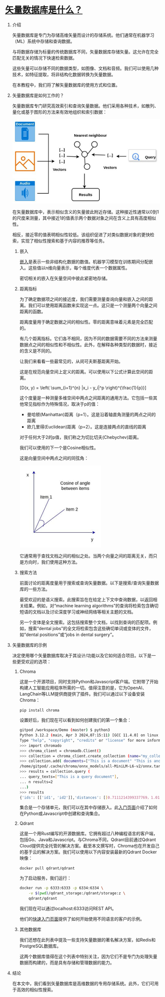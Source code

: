 # [矢量数据库是什么？](https://www.baeldung.com/cs/vector-databases)

1. 介绍

    矢量数据库是专门为存储高维矢量而设计的存储系统。他们通常在机器学习（ML）系统中存储和查询数据。

    与将数据存储为标量的传统数据库不同，矢量数据库存储矢量。这允许在完全匹配无关的情况下快速检索数据。

    这些矢量可以存储不同的数据类型，如图像、文档和音频。我们可以使用几种技术，如特征提取，将非结构化数据转换为矢量数据。

    在本教程中，我们将了解矢量数据库的使用方式和位置。

2. 矢量数据库是如何工作的？

    矢量数据库专门研究高效索引和查询矢量数据。他们采用各种技术，如散列、量化或基于图形的方法来有效地组织和索引数据：

    ![矢量搜索图](pic/vector-search-diagram.jpg)

    在矢量数据库中，表示相似含义的矢量彼此附近存储。这种接近性通常以0到1的尺度来测量，其中接近1的值表示两个数据对象之间在含义上具有高度相似性。

    相反，接近零的值表明相似性较低。该组织促进了对类似数据对象的更快检索，实现了相似性搜索和基于内容的推荐等任务。

    1. 嵌入

        [嵌入](https://www.baeldung.com/cs/latent-vs-embedding-space)是表示一些非结构化数据的数值。机器学习模型在训练期间分配嵌入。这些值以n维向量表示，每个维度代表一个数据属性。

        密切相关的嵌入在矢量空间中彼此紧密地存储。

    2. 距离指标

        为了确定数据项之间的接近度，我们需要测量查询向量和嵌入之间的距离。我们可以使用距离函数来实现这一点。这只是一个测量两个向量之间距离的函数。

        距离度量用于确定数据之间的相似性。零的距离意味着元素是完全匹配的。

        有几个距离指标。它们各不相同，因为不同的数据需要不同的方法来测量数据点之间的相似性和不相似性。此外，在解释各种类型的数据时，接近的含义是不同的。

        让我们来看看一些最常见的，从闵可夫斯基距离开始。

        这是在规范向量空间上定义的距离。可以使用以下公式计算此空间的距离。

        \[D(x, y) = \left( \sum_{i=1}^{n} |x_i - y_i|^p \right)^{\frac{1}{p}}\]

        这个度量是一种测量多维空间中两点之间距离的通用方法。它包括一些其他常见指标作为特殊情况，取决于p的值：

        - 曼哈顿(Manhattan)距离（p=1）。这是沿着轴直角测量的两点之间的距离
        - 欧几里得(Euclidean)距离（p=2）。这是连接两点的直线的距离

        对于任何大于2的p值，我们称之为切比切夫(Chebychev)距离。

        我们可以使用的下一个是Cosine相似性。

        这是向量空间中两点之间的同弦角：

        ![同弦相似性](pic/cosine-similarity.jpg)

        它通常用于查找文档之间的相似之处。当两个向量之间的距离无关，而只是方向时，我们使用这种方法。

    3. 搜索方法

        前面讨论的距离度量用于搜索或查询矢量数据。以下是搜索/查询矢量数据库的一些方法。

        最受欢迎的是语义搜索。此搜索旨在在给定上下文中查询数据，以返回相关结果。例如，对“machine learning algorithms”的查询将检索包含确切短语的文档以及讨论深度学习或神经网络等相关主题的文档。

        另一个变体是全文搜索。这包括搜索整个文档，以找到查询的匹配项。例如，搜索“dental jobs”的全文将检索包含这些确切单词或变体的文件，如“dental positions”或“jobs in dental surgery”。

3. 矢量数据库的示例

    决定使用哪个矢量数据库取决于其设计/功能以及它如何适合项目。以下是一些更受欢迎的选项：

    1. Chroma

        这是一个开源项目，同时支持Python和Javascript客户端。它附带了开始构建人工智能应用程序所需的一切。值得注意的是，它为OpenAI、LangChain等LLM提供商提供了插件。我们可以通过以下设备安装Chroma：

        `pip install chroma`

        设置好后，我们现在可以看到如何创建我们的第一个集合：

        ```bash
        gitpod /workspace/Demo (master) $ python3
        Python 3.12.2 (main, Apr 3 2024,07:15:11) [GCC 11.4.0] on linux
        Type "help", "copyright", "credits" or "license" for more information.
        >>> import chromado
        >>> chroma_client = chromadb.Client()
        >>> collection = chroma_client.create_collection (name="my_collection")
        >>> collection.add( documents=["This is a document" "This is another document"], metadatas=[( "source": "my_source"}, {"source": "my_source"}],ids=["id1","id2"])
        /home/gitpod/.cache/chroma/onnx_models/all-MiniLM-L6-v2/onnx.tar.gz: 100%|•| 79.3M/79.3M [00:02<00:00, 27.9MiB/s]|
        >>> results = collection.query (
        ... query_texts=["This is a query document"],
        ... n results=2
        ...)
        >>> results
        {'ids': [['id1', 'id2']],'distances': [[0.7111214399337769，1.0109773874282837]]'metadatas': [[{source':'my source'},{'source':'my source'}]],"embeddings': None,'documents':[['This is a document','This is another document']],'uris': None, 'data': None}}
        ```

        集合是一个存储单元，我们可以在其中存储嵌入。此[入门页面](https://docs.trychroma.com/getting-started?lang=py)介绍了如何在Python或Javascript中创建和查询集合。

    2. Qdrant

        这是一个用Rust编写的开源数据库。它拥有超过八种编程语言的客户端，包括Go、Java和Javascript。与Chroma不同，Qdrant目前通过Qdrant Cloud提供完全托管的解决方案。截至本文撰写时，Chroma也在开发自己的基于云的解决方案。我们可以使用以下内容安装最新的Qdrant Docker映像：

        `docker pull qdrant/qdrant`

        为了启动服务，我们运行：

        ```bash
        docker run -p 6333:6333 -p 6334:6334 \
            -v $(pwd)/qdrant_storage:/qdrant/storage:z \
            qdrant/qdrant
        ```

        我们现在可以通过localhost:6333访问REST API。

        他们的[快速入门页面](https://qdrant.tech/documentation/quick-start/)提供了如何开始使用不同语言的客户的示例。

    3. 其他数据库

        我们还想在此列表中提及一些支持矢量数据的著名解决方案，如Redis和PostgreSQL数据库。

        这两个数据库值得在这个列表中特别关注，因为它们不是专门为处理矢量数据而构建的，而是具有存储和管理数据的能力。

4. 结论

    在本文中，我们看到矢量数据库是高维数据的专用存储系统。此外，它们可用于高效的相似性搜索。
